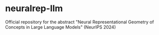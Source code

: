 # neuralrep-llm
Official repository for the abstract "Neural Representational Geometry of Concepts in Large Language Models" (NeurIPS 2024)


